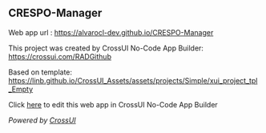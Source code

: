## CRESPO-Manager
Web app url : https://alvarocl-dev.github.io/CRESPO-Manager

This project was created by CrossUI No-Code App Builder: https://crossui.com/RADGithub

Based on template: https://linb.github.io/CrossUI_Assets/assets/projects/Simple/xui_project_tpl_Empty

Click [here](https://crossui.com/RADGithub/#!from=github&owner=alvarocl-dev&repo=CRESPO-Manager) to edit this web app in CrossUI No-Code App Builder

<i>Powered by [CrossUI](https://crossui.com)</i>
